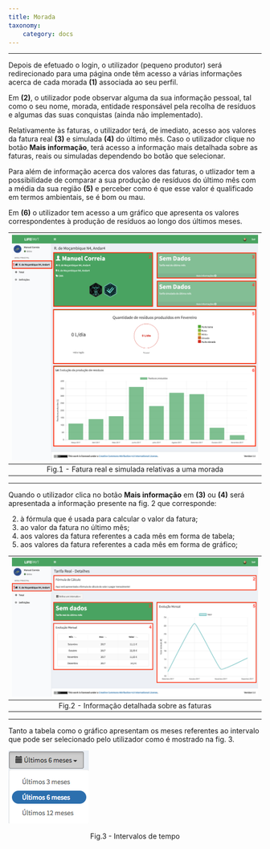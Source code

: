 ```yaml
---
title: Morada
taxonomy:
    category: docs
---
```


---

Depois de efetuado o login, o utilizador (pequeno produtor) será redirecionado para uma página onde têm acesso a várias informações acerca de cada morada **(1)** associada ao seu perfil.  

Em **(2)**, o utilizador pode observar alguma da sua informação pessoal, tal como o seu nome, morada, entidade responsável pela recolha de resíduos e algumas das suas conquistas (ainda não implementado).

Relativamente às faturas, o utilizador terá, de imediato, acesso aos valores da fatura real **(3)** e simulada **(4)** do último mês. Caso o utilizador clique no botão **Mais informação**, terá acesso a informação mais detalhada sobre as faturas, reais ou simuladas dependendo bo botão que selecionar. 

Para além de informação acerca dos valores das faturas, o utlizador tem a possibilidade de comparar a sua produção de resíduos do último mês com a média da sua região **(5)** e perceber como é que esse valor é qualificado em termos ambientais, se é bom ou mau.

Em **(6)** o utilizador tem acesso a um gráfico que apresenta os valores correspondentes à produção de resíduos ao longo dos últimos meses.

| ![Address](user_personal_address_pt.jpg) |
|:--:| 
| Fig.1 - Fatura real e simulada relativas a uma morada |

---

Quando o utilizador clica no botão **Mais informação** em **(3)** ou **(4)** será apresentada a informação presente na fig. 2 que corresponde:

2. à fórmula que é usada para calcular o valor da fatura; 
3. ao valor da fatura no último mês;
4. aos valores da fatura referentes a cada mês em forma de tabela;
5. aos valores da fatura referentes a cada mês em forma de gráfico;

| ![Details](user_personal_details_pt.jpg) |
|:--:| 
| Fig.2 - Informação detalhada sobre as faturas |

---

Tanto a tabela como o gráfico apresentam os meses referentes ao intervalo que pode ser selecionado pelo utilizador como é mostrado na fig. 3.

![Ranges](user_personal_range_pt.jpg)
<center>Fig.3 - Intervalos de tempo</center>